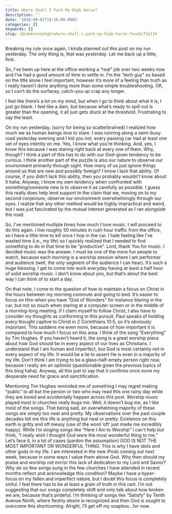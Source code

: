 ```yaml
---
title: Where Shall I Park My High Horse?
description: ''
date: '2010-09-01T19:16:00.000Z'
categories: []
keywords: []
slug: /@cameroneshgh/where-shall-i-park-my-high-horse-7ece5c71e114
---
```


Breaking my rule once again, I kinda planned out this post on my run yesterday. The only thing is, that was _yesterday_. Let me back up a little, first.

So, I’ve been up here at the office working a “real” job over two weeks now and I’ve had a good amount of time to settle in. I’m the “tech guy” so based on the title alone I feel important, however it’s more of a feeling than truth as I really haven’t done anything more than some simple troubleshooting. OK, so I can’t do the surfacey, catch-you up crap any longer.

I feel like there’s a lot on my mind, but when I go to think about what it is, I just go blank. I feel like a dam, but because what’s ready to spill out is greater than the opening, it all just gets stuck at the threshold. Frustrating to say the least.

On my run yesterday, (sorry for being so scatterbrained) I realized how much we as human beings _love_ to stare. I was running along a semi-busy road yesterday evening and I kid you not, every passing car had at least one set of eyes intently on me. Yes, I know what you’re thinking. And, yes, I know this because I was staring right back at every one of them. Why, though? I think a part of this has to do with our God-given tendency to be curious. I think another part of the puzzle is also our nature to observe our environment primarily through sight. How many of us just ignore things around us that are new and possibly foreign? I know I lack that ability. Of course, if you didn’t lack this ability, then you probably wouldn’t know about it haha. Anyway, I know my own tendency when confronted with something/someone new is to observe it as carefully as possible. I guess this really does help lend support to the claim that we, moving on to my second conjecture, observe our environment overwhelmingly through our eyes. I realize that any other method would be highly impractical and weird, but I was just fascinated by the mutual interest generated as I ran alongside the road.

So, I’ve mentioned multiple times how much I love music. I will proceed to do this again. I live roughly 50 minutes in rush hour traffic from the office, so I have a little time to kill once I hop in the car. I hate feeling like I’ve wasted time (i.e., my life) so I quickly realized that I needed to find something to do in that time to be “productive”. Lord, thank You for music. I decided music was the answer. I must be one of the more fun people to watch, because each morning is a worship session where I am performer and audience (well, the only segment of the audience I can hear). It’s such a huge blessing. I get to come into work everyday having at least a half hour of solid worship music. I don’t know about you, but that’s about the best way I can think of to start a day.

On that note, I come to the question of how to maintain a focus on Christ in the hours between my morning commute and going to bed. It’s easier to focus on Him when you have “God of Wonders” for instance blaring in the car, but not so much when staring at a computer screen or in the middle of a morning-long meeting. If I claim myself to follow Christ, I also have to consider my thoughts as conforming to this pursuit. Paul speaks of holding every thought captive to Christ in 2 Corinthians 10:5, so it’s obviously important. This saddens me even more, because of how important it is compared to how much I focus on this area. I think of the song “Everything” by Tim Hughes. If you haven’t heard it, the song is a great worship piece about how God should be in every aspect of our lives as Christians. I understand that I am human and imperfect, but God is most certainly _not_ in every aspect of my life. It would be a lie to assert He is even in a majority of my life. Don’t think I am trying to be a glass-half-empty person right now, because I really am an optimist (questionable given the previous topics of this blog haha). Anyway, all this just to say that it confirms once more my desperate need for grace and sanctification.

Mentioning Tim Hughes reminded me of something I may regret making “public” to all but the person or two who may read this one rainy day while they are bored and accidentally happen across this post. Worship music played most in churches really bugs me. Well, it doesn’t bug me, as I like most of the songs. That being said, an overwhelming majority of these songs are simply too neat and pretty. My observations over the past couple decades tell me this life is anything but neat or pretty. Existence on this earth is gritty and oft messy (use of the word ‘oft’ just made me incredibly happy). While I’m singing songs like “Here I Am to Worship” I can’t help but think, “I really wish I thought God were the most wonderful thing to me.” Let’s face it, in a lot of cases (pardon the assumption) GOD IS NOT THE MOST IMPORTANT OR WONDERFUL THING. This is why I have idols and other gods in my life. I am interested in the new iPods coming out next week, because in some ways I value them above God. Why then should my praise and worship not mirror this lack of dedication to my Lord and Savior? Why do so few songs sung in the few churches I have attended in recent months reflect and acknowledge this condition? Maybe I have a hyper-focus on my fallen and imperfect nature, but I doubt this focus is completely sinful. I feel there has to be at least a grain of truth in this rant. I’m not suggesting that our songs completely shift and only talk about how broken we are, because that’s prideful. I’m thinking of songs like “Satisfy” by Tenth Avenue North, where fleshly desire is recognized and then God is sought to overcome this shortcoming. Alright, I’ll get off my soapbox…for now.